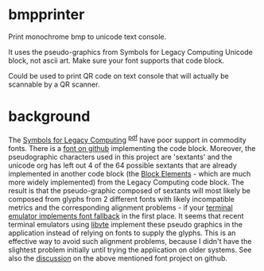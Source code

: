 # bmpprinter
Print monochrome bmp to unicode text console.

It uses the pseudo-graphics from Symbols for Legacy Computing Unicode block, not ascii art. Make sure your font supports that code block.

Could be used to print QR code on text console that will actually be scannable by a QR scanner.

# background

The [Symbols for Legacy Computing](https://www.unicode.org/charts/nameslist/c_1FB00.html) <sup>[pdf](https://www.unicode.org/charts/PDF/U1FB00.pdf)</sup> have poor support in commodity fonts. There is a [font on github](https://github.com/dokutan/legacy_computing-font) implementing the code block.
Moreover, the pseudographic characters used in this project are 'sextants' and the unicode org has left out 4 of the 64 possible sextants that are already implemented in another code block (the [Block Elements](https://www.unicode.org/charts/nameslist/c_2580.html) - which are much more widely implemented) from the Legacy Computing code block. The result is that the pseudo-graphic composed of sextants will most likely be composed from glyphs from 2 different fonts with likely incompatible metrics and the corresponding alignment problems - if your [terminal emulator implements font fallback](https://github.com/microsoft/terminal/issues/13215) in the first place.
It seems that recent terminal emulators using [libvte](https://gitlab.gnome.org/GNOME/vte) implement these pseudo graphics in the application instead of relying on fonts to supply the glyphs. This is an effective way to avoid such alignment problems, because I didn't have the slightest problem initially until trying the application on older systems.
See also the [discussion](https://github.com/dokutan/legacy_computing-font/issues/1) on the above mentioned font project on github.
